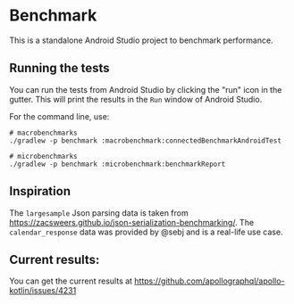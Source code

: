 # Benchmark

This is a standalone Android Studio project to benchmark performance. 

## Running the tests

You can run the tests from Android Studio by clicking the "run" icon in the gutter. This will
print the results in the `Run` window of Android Studio.

For the command line, use:

```
# macrobenchmarks
./gradlew -p benchmark :macrobenchmark:connectedBenchmarkAndroidTest 

# microbenchmarks
./gradlew -p benchmark :microbenchmark:benchmarkReport
```

## Inspiration

The `largesample` Json parsing data is taken from https://zacsweers.github.io/json-serialization-benchmarking/.
The `calendar_response` data was provided by @sebj and is a real-life use case.

## Current results:

You can get the current results at https://github.com/apollographql/apollo-kotlin/issues/4231


